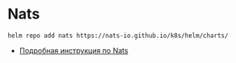 # Nats

```
helm repo add nats https://nats-io.github.io/k8s/helm/charts/
```

* [Подробная инструкция по Nats](https://docs.nats.io/running-a-nats-service/introduction/running/nats-kubernetes/helm-charts)
